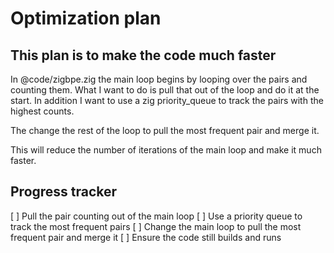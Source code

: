 # Optimization plan
## This plan is to make the code much faster
In @code/zigbpe.zig the main loop begins by looping over the pairs and counting them.
What I want to do is pull that out of the loop and do it at the start.
In addition I want to use a zig priority_queue to track the pairs with the highest counts.

The change the rest of the loop to pull the most frequent pair and merge it.

This will reduce the number of iterations of the main loop and make it much faster.

## Progress tracker
[ ] Pull the pair counting out of the main loop
[ ] Use a priority queue to track the most frequent pairs
[ ] Change the main loop to pull the most frequent pair and merge it
[ ] Ensure the code still builds and runs



